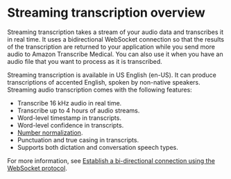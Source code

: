# Streaming transcription overview<a name="how-streaming-transcription-med"></a>

Streaming transcription takes a stream of your audio data and transcribes it in real time\. It uses a bidirectional WebSocket connection so that the results of the transcription are returned to your application while you send more audio to Amazon Transcribe Medical\. You can also use it when you have an audio file that you want to process as it is transcribed\.

Streaming transcription is available in US English \(en\-US\)\. It can produce transcriptions of accented English, spoken by non\-native speakers\. Streaming audio transcription comes with the following features:
+ Transcribe 16 kHz audio in real time\.
+ Transcribe up to 4 hours of audio streams\.
+ Word\-level timestamp in transcripts\.
+ Word\-level confidence in transcripts\.
+ [Number normalization](how-numbers-med.md)\.
+ Punctuation and true casing in transcripts\.
+ Supports both dictation and conversation speech types\.

For more information, see [Establish a bi\-directional connection using the WebSocket protocol](websocket-med.md)\.